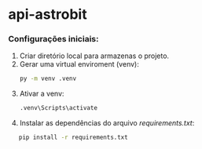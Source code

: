 # api-astrobit

### Configurações iniciais:
1. Criar diretório local para armazenas o projeto.
2. Gerar uma virtual enviroment (venv):
   ```bash
   py -m venv .venv
   ```
3. Ativar a venv:
   ```bash
   .venv\Scripts\activate
4. Instalar as dependências do arquivo *requirements.txt*:
  ```bash
     pip install -r requirements.txt
  ```   
